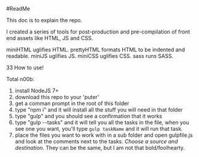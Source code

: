 #ReadMe

This doc is to explain the repo.

I created a series of tools for post-production and pre-compilation of front end assets like HTML, JS and CSS.

miniHTML uglifies HTML.
prettyHTML formats HTML to be indented and readable.
miniJS uglifies JS.
miniCSS uglifies CSS.
sass runs SASS.


33 How to use!

Total n00b:
1) install NodeJS 7+
2) download this repo to your 'puter'
3) get a comman prompt in the root of this folder
4) type "npm i" and it will install all the stuff you will need in that folder
5) type "gulp" and you should see a confirmation that it works
6) type "gulp --tasks" and it will tell you all the tasks in the file, when you see one you want, you'll type `gulp taskName` and it will run that task.
7) place the files you want to work with in a sub folder and open gulpfile.js and look at the comments next to the tasks. *Choose a source and destination*. They can be the same, but I am not that bold/foolhearty.

